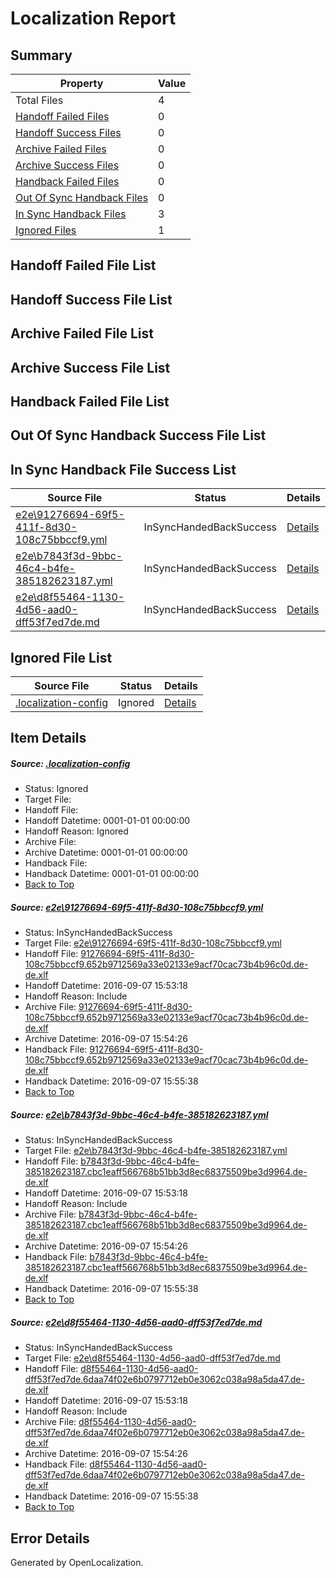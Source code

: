 # <a name='report-top'></a> Localization Report

## Summary
 Property | Value 
 -------- | ----- 
 Total Files | 4
[ Handoff Failed Files ](#handoff-failed-list)| 0
[ Handoff Success Files ](#handoff-success-list)| 0
[ Archive Failed Files ](#archive-failed-list)| 0
[ Archive Success Files ](#archive-success-list)| 0
[ Handback Failed Files ](#handback-failed-list)| 0
[ Out Of Sync Handback Files ](#outofsync-handback-success-list)| 0
[ In Sync Handback Files ](#insync-handback-success-list)| 3
[ Ignored Files ](#ignored-list)| 1

## <a name='handoff-failed-list'></a> Handoff Failed File List

## <a name='handoff-success-list'></a> Handoff Success File List

## <a name='archive-failed-list'></a> Archive Failed File List

## <a name='archive-success-list'></a> Archive Success File List

## <a name='handback-failed-list'></a> Handback Failed File List

## <a name='outofsync-handback-success-list'></a> Out Of Sync Handback Success File List

## <a name='insync-handback-success-list'></a> In Sync Handback File Success List
 Source File | Status | Details 
 ----------- | ------ | ------- 
 [e2e\91276694-69f5-411f-8d30-108c75bbccf9.yml](https://github.com/OpenLocalizationTestOrg/ol-test0/blob/ac5629b2142fbcf5e8bad4e5f7421299886fc4a4/e2e/91276694-69f5-411f-8d30-108c75bbccf9.yml) | InSyncHandedBackSuccess | [Details](#fb490d04a571d87748f2ca8d2a5b9a49cfbb880c1)
 [e2e\b7843f3d-9bbc-46c4-b4fe-385182623187.yml](https://github.com/OpenLocalizationTestOrg/ol-test0/blob/ac5629b2142fbcf5e8bad4e5f7421299886fc4a4/e2e/b7843f3d-9bbc-46c4-b4fe-385182623187.yml) | InSyncHandedBackSuccess | [Details](#ae456abfbbc42fcca85ce000dbd059b78375b16d2)
 [e2e\d8f55464-1130-4d56-aad0-dff53f7ed7de.md](https://github.com/OpenLocalizationTestOrg/ol-test0/blob/ac5629b2142fbcf5e8bad4e5f7421299886fc4a4/e2e/d8f55464-1130-4d56-aad0-dff53f7ed7de.md) | InSyncHandedBackSuccess | [Details](#2e7169044182234147ed96f281e2fd5a0b3b7d263)

## <a name='ignored-list'></a> Ignored File List
 Source File | Status | Details 
 ----------- | ------ | ------- 
 [.localization-config](https://github.com/OpenLocalizationTestOrg/ol-test0/blob/ac5629b2142fbcf5e8bad4e5f7421299886fc4a4/.localization-config) | Ignored | [Details](#c268a05ecaa7ec85942ed632c29928ee5bd6da8d0)

## Item Details
##### <a name='c268a05ecaa7ec85942ed632c29928ee5bd6da8d0'></a> Source: [.localization-config](https://github.com/OpenLocalizationTestOrg/ol-test0/blob/ac5629b2142fbcf5e8bad4e5f7421299886fc4a4/.localization-config)
* Status: Ignored
* Target File: 
* Handoff File: 
* Handoff Datetime: 0001-01-01 00:00:00
* Handoff Reason: Ignored
* Archive File: 
* Archive Datetime: 0001-01-01 00:00:00
* Handback File: 
* Handback Datetime: 0001-01-01 00:00:00
* [Back to Top](#report-top)

##### <a name='fb490d04a571d87748f2ca8d2a5b9a49cfbb880c1'></a> Source: [e2e\91276694-69f5-411f-8d30-108c75bbccf9.yml](https://github.com/OpenLocalizationTestOrg/ol-test0/blob/ac5629b2142fbcf5e8bad4e5f7421299886fc4a4/e2e/91276694-69f5-411f-8d30-108c75bbccf9.yml)
* Status: InSyncHandedBackSuccess
* Target File: [e2e\91276694-69f5-411f-8d30-108c75bbccf9.yml](https://github.com/OpenLocalizationTestOrg/ol-test0-dede/blob/8968a5e72025d9dc9857ab3dd308077893ef6c39/e2e/91276694-69f5-411f-8d30-108c75bbccf9.yml)
* Handoff File: [91276694-69f5-411f-8d30-108c75bbccf9.652b9712569a33e02133e9acf70cac73b4b96c0d.de-de.xlf](https://github.com/OpenLocalizationTestOrg/ol-test0-handoff/blob/e8f576c8c7b231abbcc725d3789d7ea7a18ce9c0/ol-handoff/OpenLocalizationTestOrg/ol-test0-dede/yuwzho/ht/91276694-69f5-411f-8d30-108c75bbccf9.652b9712569a33e02133e9acf70cac73b4b96c0d.de-de.xlf)
* Handoff Datetime: 2016-09-07 15:53:18
* Handoff Reason: Include
* Archive File: [91276694-69f5-411f-8d30-108c75bbccf9.652b9712569a33e02133e9acf70cac73b4b96c0d.de-de.xlf](https://github.com/OpenLocalizationTestOrg/ol-test0-handoff/blob/04ff70d9b5cf9c9982e75b85f521b5973820c8fa/ol-archive/OpenLocalizationTestOrg/ol-test0-dede/yuwzho/ht/91276694-69f5-411f-8d30-108c75bbccf9.652b9712569a33e02133e9acf70cac73b4b96c0d.de-de.xlf)
* Archive Datetime: 2016-09-07 15:54:26
* Handback File: [91276694-69f5-411f-8d30-108c75bbccf9.652b9712569a33e02133e9acf70cac73b4b96c0d.de-de.xlf](https://github.com/OpenLocalizationTestOrg/ol-test0-handback/blob/2ba6471857d9754faa528cfc2ff2ea6d8bacd5fd/ol-handback/OpenLocalizationTestOrg/ol-test0-dede/yuwzho/ht/91276694-69f5-411f-8d30-108c75bbccf9.652b9712569a33e02133e9acf70cac73b4b96c0d.de-de.xlf)
* Handback Datetime: 2016-09-07 15:55:38
* [Back to Top](#report-top)

##### <a name='ae456abfbbc42fcca85ce000dbd059b78375b16d2'></a> Source: [e2e\b7843f3d-9bbc-46c4-b4fe-385182623187.yml](https://github.com/OpenLocalizationTestOrg/ol-test0/blob/ac5629b2142fbcf5e8bad4e5f7421299886fc4a4/e2e/b7843f3d-9bbc-46c4-b4fe-385182623187.yml)
* Status: InSyncHandedBackSuccess
* Target File: [e2e\b7843f3d-9bbc-46c4-b4fe-385182623187.yml](https://github.com/OpenLocalizationTestOrg/ol-test0-dede/blob/8968a5e72025d9dc9857ab3dd308077893ef6c39/e2e/b7843f3d-9bbc-46c4-b4fe-385182623187.yml)
* Handoff File: [b7843f3d-9bbc-46c4-b4fe-385182623187.cbc1eaff566768b51bb3d8ec68375509be3d9964.de-de.xlf](https://github.com/OpenLocalizationTestOrg/ol-test0-handoff/blob/e8f576c8c7b231abbcc725d3789d7ea7a18ce9c0/ol-handoff/OpenLocalizationTestOrg/ol-test0-dede/yuwzho/ht/b7843f3d-9bbc-46c4-b4fe-385182623187.cbc1eaff566768b51bb3d8ec68375509be3d9964.de-de.xlf)
* Handoff Datetime: 2016-09-07 15:53:18
* Handoff Reason: Include
* Archive File: [b7843f3d-9bbc-46c4-b4fe-385182623187.cbc1eaff566768b51bb3d8ec68375509be3d9964.de-de.xlf](https://github.com/OpenLocalizationTestOrg/ol-test0-handoff/blob/04ff70d9b5cf9c9982e75b85f521b5973820c8fa/ol-archive/OpenLocalizationTestOrg/ol-test0-dede/yuwzho/ht/b7843f3d-9bbc-46c4-b4fe-385182623187.cbc1eaff566768b51bb3d8ec68375509be3d9964.de-de.xlf)
* Archive Datetime: 2016-09-07 15:54:26
* Handback File: [b7843f3d-9bbc-46c4-b4fe-385182623187.cbc1eaff566768b51bb3d8ec68375509be3d9964.de-de.xlf](https://github.com/OpenLocalizationTestOrg/ol-test0-handback/blob/2ba6471857d9754faa528cfc2ff2ea6d8bacd5fd/ol-handback/OpenLocalizationTestOrg/ol-test0-dede/yuwzho/ht/b7843f3d-9bbc-46c4-b4fe-385182623187.cbc1eaff566768b51bb3d8ec68375509be3d9964.de-de.xlf)
* Handback Datetime: 2016-09-07 15:55:38
* [Back to Top](#report-top)

##### <a name='2e7169044182234147ed96f281e2fd5a0b3b7d263'></a> Source: [e2e\d8f55464-1130-4d56-aad0-dff53f7ed7de.md](https://github.com/OpenLocalizationTestOrg/ol-test0/blob/ac5629b2142fbcf5e8bad4e5f7421299886fc4a4/e2e/d8f55464-1130-4d56-aad0-dff53f7ed7de.md)
* Status: InSyncHandedBackSuccess
* Target File: [e2e\d8f55464-1130-4d56-aad0-dff53f7ed7de.md](https://github.com/OpenLocalizationTestOrg/ol-test0-dede/blob/8968a5e72025d9dc9857ab3dd308077893ef6c39/e2e/d8f55464-1130-4d56-aad0-dff53f7ed7de.md)
* Handoff File: [d8f55464-1130-4d56-aad0-dff53f7ed7de.6daa74f02e6b0797712eb0e3062c038a98a5da47.de-de.xlf](https://github.com/OpenLocalizationTestOrg/ol-test0-handoff/blob/e8f576c8c7b231abbcc725d3789d7ea7a18ce9c0/ol-handoff/OpenLocalizationTestOrg/ol-test0-dede/yuwzho/ht/d8f55464-1130-4d56-aad0-dff53f7ed7de.6daa74f02e6b0797712eb0e3062c038a98a5da47.de-de.xlf)
* Handoff Datetime: 2016-09-07 15:53:18
* Handoff Reason: Include
* Archive File: [d8f55464-1130-4d56-aad0-dff53f7ed7de.6daa74f02e6b0797712eb0e3062c038a98a5da47.de-de.xlf](https://github.com/OpenLocalizationTestOrg/ol-test0-handoff/blob/04ff70d9b5cf9c9982e75b85f521b5973820c8fa/ol-archive/OpenLocalizationTestOrg/ol-test0-dede/yuwzho/ht/d8f55464-1130-4d56-aad0-dff53f7ed7de.6daa74f02e6b0797712eb0e3062c038a98a5da47.de-de.xlf)
* Archive Datetime: 2016-09-07 15:54:26
* Handback File: [d8f55464-1130-4d56-aad0-dff53f7ed7de.6daa74f02e6b0797712eb0e3062c038a98a5da47.de-de.xlf](https://github.com/OpenLocalizationTestOrg/ol-test0-handback/blob/2ba6471857d9754faa528cfc2ff2ea6d8bacd5fd/ol-handback/OpenLocalizationTestOrg/ol-test0-dede/yuwzho/ht/d8f55464-1130-4d56-aad0-dff53f7ed7de.6daa74f02e6b0797712eb0e3062c038a98a5da47.de-de.xlf)
* Handback Datetime: 2016-09-07 15:55:38
* [Back to Top](#report-top)


## Error Details

Generated by OpenLocalization.
